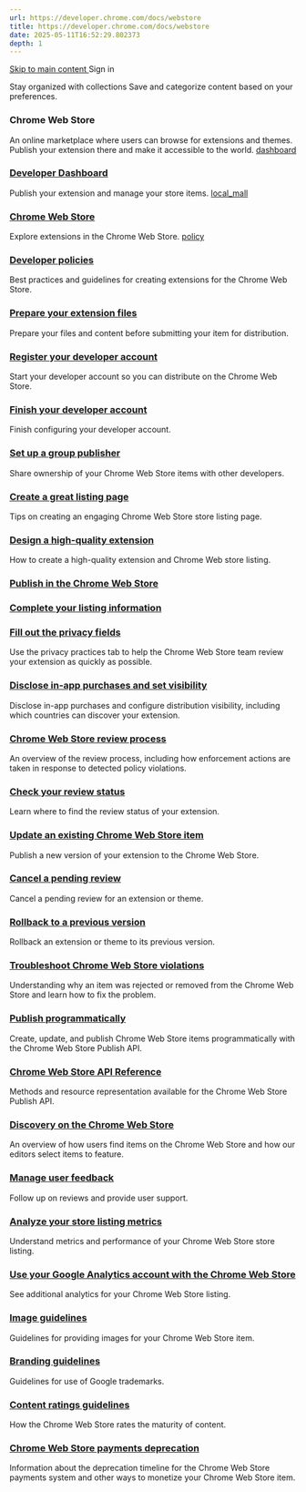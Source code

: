 ```yaml
---
url: https://developer.chrome.com/docs/webstore
title: https://developer.chrome.com/docs/webstore
date: 2025-05-11T16:52:29.802373
depth: 1
---
```


[ Skip to main content ](https://developer.chrome.com/docs/webstore#main-content)
Sign in




Stay organized with collections  Save and categorize content based on your preferences. 
###  Chrome Web Store 
An online marketplace where users can browse for extensions and themes. Publish your extension there and make it accessible to the world. 
[ dashboard  ](https://chrome.google.com/webstore/devconsole/)
###  [ Developer Dashboard ](https://chrome.google.com/webstore/devconsole/)
Publish your extension and manage your store items. 
[ local_mall  ](https://chromewebstore.google.com/)
###  [ Chrome Web Store ](https://chromewebstore.google.com/)
Explore extensions in the Chrome Web Store. 
[ policy  ](https://developer.chrome.com/docs/webstore/program-policies)
###  [ Developer policies ](https://developer.chrome.com/docs/webstore/program-policies)
Best practices and guidelines for creating extensions for the Chrome Web Store. 
###  [ Prepare your extension files ](https://developer.chrome.com/docs/webstore/prepare)
Prepare your files and content before submitting your item for distribution. 
###  [ Register your developer account ](https://developer.chrome.com/docs/webstore/register)
Start your developer account so you can distribute on the Chrome Web Store. 
###  [ Finish your developer account ](https://developer.chrome.com/docs/webstore/set-up-account)
Finish configuring your developer account. 
###  [ Set up a group publisher ](https://developer.chrome.com/docs/webstore/group-publishers)
Share ownership of your Chrome Web Store items with other developers. 
###  [ Create a great listing page ](https://developer.chrome.com/docs/webstore/best_listing)
Tips on creating an engaging Chrome Web Store store listing page. 
###  [ Design a high-quality extension ](https://developer.chrome.com/docs/webstore/best_practices)
How to create a high-quality extension and Chrome Web store listing. 
###  [ Publish in the Chrome Web Store ](https://developer.chrome.com/docs/webstore/publish)
###  [ Complete your listing information ](https://developer.chrome.com/docs/webstore/cws-dashboard-listing)
###  [ Fill out the privacy fields ](https://developer.chrome.com/docs/webstore/cws-dashboard-privacy)
Use the privacy practices tab to help the Chrome Web Store team review your extension as quickly as possible. 
###  [ Disclose in-app purchases and set visibility ](https://developer.chrome.com/docs/webstore/cws-dashboard-distribution)
Disclose in-app purchases and configure distribution visibility, including which countries can discover your extension. 
###  [ Chrome Web Store review process ](https://developer.chrome.com/docs/webstore/review-process)
An overview of the review process, including how enforcement actions are taken in response to detected policy violations. 
###  [ Check your review status ](https://developer.chrome.com/docs/webstore/check-review)
Learn where to find the review status of your extension. 
###  [ Update an existing Chrome Web Store item ](https://developer.chrome.com/docs/webstore/update)
Publish a new version of your extension to the Chrome Web Store. 
###  [ Cancel a pending review ](https://developer.chrome.com/docs/webstore/cancel-review)
Cancel a pending review for an extension or theme. 
###  [ Rollback to a previous version ](https://developer.chrome.com/docs/webstore/rollback)
Rollback an extension or theme to its previous version. 
###  [ Troubleshoot Chrome Web Store violations ](https://developer.chrome.com/docs/webstore/troubleshooting)
Understanding why an item was rejected or removed from the Chrome Web Store and learn how to fix the problem. 
###  [ Publish programmatically ](https://developer.chrome.com/docs/webstore/using_webstore_api)
Create, update, and publish Chrome Web Store items programmatically with the Chrome Web Store Publish API. 
###  [ Chrome Web Store API Reference ](https://developer.chrome.com/docs/webstore/api_index)
Methods and resource representation available for the Chrome Web Store Publish API. 
###  [ Discovery on the Chrome Web Store ](https://developer.chrome.com/docs/webstore/discovery)
An overview of how users find items on the Chrome Web Store and how our editors select items to feature. 
###  [ Manage user feedback ](https://developer.chrome.com/docs/webstore/support-users)
Follow up on reviews and provide user support. 
###  [ Analyze your store listing metrics ](https://developer.chrome.com/docs/webstore/metrics)
Understand metrics and performance of your Chrome Web Store store listing. 
###  [ Use your Google Analytics account with the Chrome Web Store ](https://developer.chrome.com/docs/webstore/google-analytics)
See additional analytics for your Chrome Web Store listing. 
###  [ Image guidelines ](https://developer.chrome.com/docs/webstore/images)
Guidelines for providing images for your Chrome Web Store item. 
###  [ Branding guidelines ](https://developer.chrome.com/docs/webstore/branding)
Guidelines for use of Google trademarks. 
###  [ Content ratings guidelines ](https://developer.chrome.com/docs/webstore/rating)
How the Chrome Web Store rates the maturity of content. 
###  [ Chrome Web Store payments deprecation ](https://developer.chrome.com/docs/webstore/cws-payments-deprecation)
Information about the deprecation timeline for the Chrome Web Store payments system and other ways to monetize your Chrome Web Store item. 

